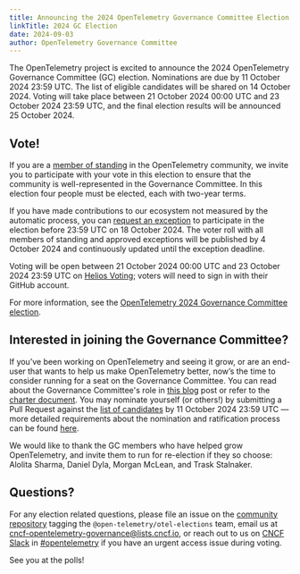 ```yaml
---
title: Announcing the 2024 OpenTelemetry Governance Committee Election
linkTitle: 2024 GC Election
date: 2024-09-03
author: OpenTelemetry Governance Committee
---
```


The OpenTelemetry project is excited to announce the 2024 OpenTelemetry
Governance Committee (GC) election. Nominations are due by 11 October 2024 23:59
UTC. The list of eligible candidates will be shared on 14 October 2024. Voting
will take place between 21 October 2024 00:00 UTC and 23 October 2024 23:59 UTC,
and the final election results will be announced 25 October 2024.

## Vote!

If you are a
[member of standing](https://github.com/open-telemetry/community/blob/main/governance-charter.md#members-of-standing)
in the OpenTelemetry community, we invite you to participate with your vote in
this election to ensure that the community is well-represented in the Governance
Committee. In this election four people must be elected, each with two-year
terms.

If you have made contributions to our ecosystem not measured by the automatic
process, you can [request an exception](https://forms.gle/LBvyRpNwZvqcJxUbA) to
participate in the election before 23:59 UTC on 18 October 2024. The voter roll
with all members of standing and approved exceptions will be published by 4
October 2024 and continuously updated until the exception deadline.

Voting will be open between 21 October 2024 00:00 UTC and 23 October 2024 23:59
UTC on
[Helios Voting](https://vote.heliosvoting.org/helios/elections/176e7ca8-647d-11ef-9b9a-2a30e2a223da/view);
voters will need to sign in with their GitHub account.

For more information, see the
[OpenTelemetry 2024 Governance Committee election](https://github.com/open-telemetry/community/blob/main/elections/2024/governance-committee-election.md).

## Interested in joining the Governance Committee?

If you’ve been working on OpenTelemetry and seeing it grow, or are an end-user
that wants to help us make OpenTelemetry better, now’s the time to consider
running for a seat on the Governance Committee. You can read about the
Governance Committee's role in
[this blog](/blog/2019/opentelemetry-governance-committee-explained/) post or
refer to the
[charter document](https://github.com/open-telemetry/community/blob/master/governance-charter.md).
You may nominate yourself (or others!) by submitting a Pull Request against the
[list of candidates](https://github.com/open-telemetry/community/blob/main/elections/2024/governance-committee-candidates.md)
by 11 October 2024 23:59 UTC — more detailed requirements about the nomination
and ratification process can be found
[here](https://github.com/open-telemetry/community/blob/main/elections/2024/governance-committee-election.md).

We would like to thank the GC members who have helped grow OpenTelemetry, and
invite them to run for re-election if they so choose: Alolita Sharma, Daniel
Dyla, Morgan McLean, and Trask Stalnaker.

## Questions?

For any election related questions, please file an issue on the
[community repository](https://github.com/open-telemetry/community/issues)
tagging the `@open-telemetry/otel-elections` team, email us at
[cncf-opentelemetry-governance@lists.cncf.io](mailto:cncf-opentelemetry-governance@lists.cncf.io),
or reach out to us on [CNCF Slack](https://slack.cncf.io/) in
[#opentelemetry](https://cloud-native.slack.com/archives/CJFCJHG4Q) if you have
an urgent access issue during voting.

See you at the polls!
